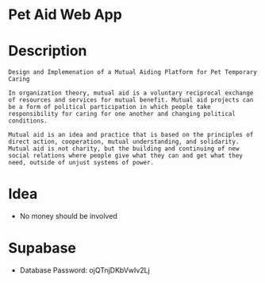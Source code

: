 # Pet Aid Web App

# Description

    Design and Implemenation of a Mutual Aiding Platform for Pet Temporary Caring

    In organization theory, mutual aid is a voluntary reciprocal exchange of resources and services for mutual benefit. Mutual aid projects can be a form of political participation in which people take responsibility for caring for one another and changing political conditions.

    Mutual aid is an idea and practice that is based on the principles of direct action, cooperation, mutual understanding, and solidarity. Mutual aid is not charity, but the building and continuing of new social relations where people give what they can and get what they need, outside of unjust systems of power.

# Idea

- No money should be involved

# Supabase 

- Database Password: ojQTnjDKbVwIv2Lj